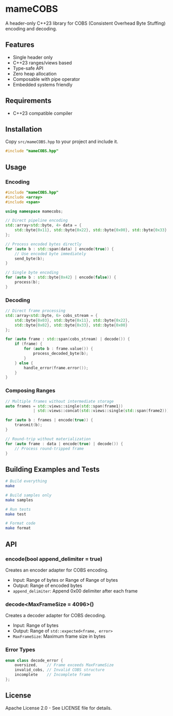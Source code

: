 # mameCOBS

A header-only C++23 library for COBS (Consistent Overhead Byte Stuffing) encoding and decoding.

## Features

- Single header only
- C++23 ranges/views based
- Type-safe API
- Zero heap allocation
- Composable with pipe operator
- Embedded systems friendly

## Requirements

- C++23 compatible compiler

## Installation

Copy `src/mameCOBS.hpp` to your project and include it.

```cpp
#include "mameCOBS.hpp"
```

## Usage

### Encoding

```cpp
#include "mameCOBS.hpp"
#include <array>
#include <span>

using namespace mamecobs;

// Direct pipeline encoding
std::array<std::byte, 4> data = {
    std::byte{0x11}, std::byte{0x22}, std::byte{0x00}, std::byte{0x33}
};

// Process encoded bytes directly
for (auto b : std::span(data) | encode(true)) {
    // Use encoded byte immediately
    send_byte(b);
}

// Single byte encoding
for (auto b : std::byte{0x42} | encode(false)) {
    process(b);
}
```

### Decoding

```cpp
// Direct frame processing
std::array<std::byte, 6> cobs_stream = {
    std::byte{0x03}, std::byte{0x11}, std::byte{0x22},
    std::byte{0x02}, std::byte{0x33}, std::byte{0x00}
};

for (auto frame : std::span(cobs_stream) | decode()) {
    if (frame) {
        for (auto b : frame.value()) {
            process_decoded_byte(b);
        }
    } else {
        handle_error(frame.error());
    }
}
```

### Composing Ranges

```cpp
// Multiple frames without intermediate storage
auto frames = std::views::single(std::span(frame1))
            | std::views::concat(std::views::single(std::span(frame2)));

for (auto b : frames | encode(true)) {
    transmit(b);
}

// Round-trip without materialization
for (auto frame : data | encode(true) | decode()) {
    // Process round-tripped frame
}
```

## Building Examples and Tests

```bash
# Build everything
make

# Build samples only
make samples

# Run tests
make test

# Format code
make format
```

## API

### encode(bool append_delimiter = true)

Creates an encoder adapter for COBS encoding.
- Input: Range of bytes or Range of Range of bytes
- Output: Range of encoded bytes
- `append_delimiter`: Append 0x00 delimiter after each frame

### decode<MaxFrameSize = 4096>()

Creates a decoder adapter for COBS decoding.
- Input: Range of bytes
- Output: Range of `std::expected<frame, error>`
- `MaxFrameSize`: Maximum frame size in bytes

### Error Types

```cpp
enum class decode_error {
    oversized,    // Frame exceeds MaxFrameSize
    invalid_cobs, // Invalid COBS structure
    incomplete    // Incomplete frame
};
```

## License

Apache License 2.0 - See LICENSE file for details.